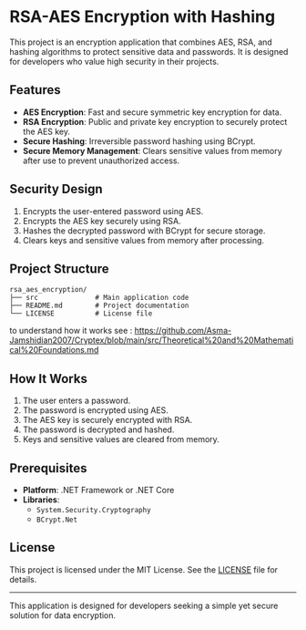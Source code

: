 # RSA-AES Encryption with Hashing

This project is an encryption application that combines AES, RSA, and hashing algorithms to protect sensitive data and passwords. It is designed for developers who value high security in their projects.

## Features

- **AES Encryption**: Fast and secure symmetric key encryption for data.
- **RSA Encryption**: Public and private key encryption to securely protect the AES key.
- **Secure Hashing**: Irreversible password hashing using BCrypt.
- **Secure Memory Management**: Clears sensitive values from memory after use to prevent unauthorized access.

## Security Design

1. Encrypts the user-entered password using AES.
2. Encrypts the AES key securely using RSA.
3. Hashes the decrypted password with BCrypt for secure storage.
4. Clears keys and sensitive values from memory after processing.

## Project Structure

```plaintext
rsa_aes_encryption/
├── src              # Main application code
├── README.md        # Project documentation
└── LICENSE          # License file
```

to understand how it works see : https://github.com/Asma-Jamshidian2007/Cryptex/blob/main/src/Theoretical%20and%20Mathematical%20Foundations.md

## How It Works

1. The user enters a password.
2. The password is encrypted using AES.
3. The AES key is securely encrypted with RSA.
4. The password is decrypted and hashed.
5. Keys and sensitive values are cleared from memory.

## Prerequisites

- **Platform**: .NET Framework or .NET Core
- **Libraries**:
  - `System.Security.Cryptography`
  - `BCrypt.Net`

## License

This project is licensed under the MIT License. See the [LICENSE](LICENSE) file for details.

---

This application is designed for developers seeking a simple yet secure solution for data encryption.
